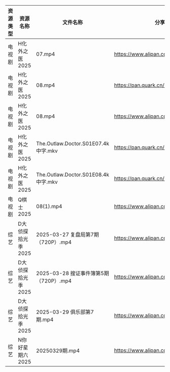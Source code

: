 | 资源类型 | 资源名称        | 文件名称                              | 分享链接                                 | 更新时间                |
| ---- | ----------- | --------------------------------- | ------------------------------------ | ------------------- |
| 电视剧  | H化外之医2025   | 07.mp4                            | https://www.alipan.com/s/wjvT5FZLoJf | 2025-03-30 08:05:50 |
| 电视剧  | H化外之医2025   | 08.mp4                            | https://pan.quark.cn/s/5e35f6a2b34c  | 2025-03-30 01:22:47 |
| 电视剧  | H化外之医2025   | 08.mp4                            | https://www.alipan.com/s/wjvT5FZLoJf | 2025-03-30 08:05:50 |
| 电视剧  | H化外之医2025   | The.Outlaw.Doctor.S01E07.4k中字.mkv | https://pan.quark.cn/s/5e35f6a2b34c  | 2025-03-30 10:23:04 |
| 电视剧  | H化外之医2025   | The.Outlaw.Doctor.S01E08.4k中字.mkv | https://pan.quark.cn/s/5e35f6a2b34c  | 2025-03-30 10:23:00 |
| 电视剧  | Q棋士2025     | 08(1).mp4                         | https://www.alipan.com/s/gW6gdk7eMKN | 2025-03-30 08:06:51 |
| 综艺   | D大侦探拾光季2025 | 2025-03-27 复盘局第7期（720P）.mp4       | https://www.alipan.com/s/yBeXFxUZNbB | 2025-03-30 00:08:23 |
| 综艺   | D大侦探拾光季2025 | 2025-03-28 搜证事件簿第5期（720P）.mp4     | https://www.alipan.com/s/yBeXFxUZNbB | 2025-03-30 00:08:23 |
| 综艺   | D大侦探拾光季2025 | 2025-03-29 俱乐部第7期.mp4             | https://www.alipan.com/s/yBeXFxUZNbB | 2025-03-30 00:08:23 |
| 综艺   | N你好星期六2025  | 20250329期.mp4                     | https://www.alipan.com/s/nvuMvPrHLGa | 2025-03-30 00:09:08 |
